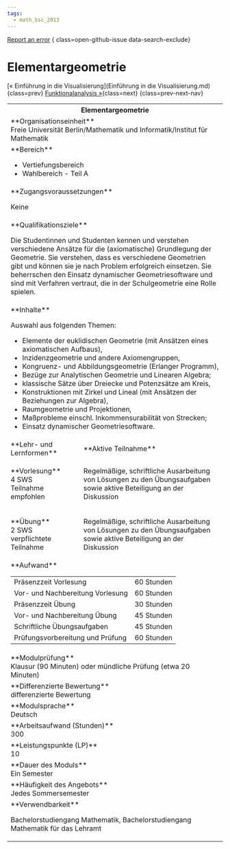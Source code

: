 ```yaml
---
tags:
  - math_bsc_2013
---
```

[Report an error](https://github.com/SGSSGene/FUB-SUP/issues/new?title=Error%20in%20%22Elementargeometrie%22&body=There%20seems%20to%20be%20an%20error%20in%20module%20%22Elementargeometrie%22%2E%0A%0A%3CDescribe%20here%20a%20slightly%20more%20detailed%20description%20of%20what%20is%20wrong%3E&labels=bug)
{ class=open-github-issue data-search-exclude}

# Elementargeometrie

[« Einführung in die Visualisierung](Einführung in die Visualisierung.md){class=prev}
[Funktionalanalysis »](Funktionalanalysis.md){class=next}
{class=prev-next-nav}

<table markdown id="moduledesc">
<tr markdown class="moduledesc_head"><th colspan="2">Elementargeometrie </th></tr>
<tr markdown><td colspan="2">**Organisationseinheit**   <br>Freie Universität Berlin/Mathematik und Informatik/Institut für Mathematik</td></tr>

<tr markdown><td colspan="2">**Bereich**<br>


- Vertiefungsbereich
- Wahlbereich - Teil A

</td></tr>

<tr markdown><td colspan="2">**Zugangsvoraussetzungen** <br>

Keine


</td></tr>
<tr markdown><td colspan="2">**Qualifikationsziele**    <br>

Die Studentinnen und Studenten kennen und verstehen verschiedene Ansätze für
die (axiomatische) Grundlegung der Geometrie. Sie verstehen, dass es
verschiedene Geometrien gibt und können sie je nach Problem erfolgreich
einsetzen. Sie beherrschen den Einsatz dynamischer Geometriesoftware und
sind mit Verfahren vertraut, die in der Schulgeometrie eine Rolle spielen.


</td></tr>
<tr markdown><td colspan="2">**Inhalte**                <br>

Auswahl aus folgenden Themen:

- Elemente der euklidischen Geometrie (mit Ansätzen eines axiomatischen
  Aufbaus),
- Inzidenzgeometrie und andere Axiomengruppen,
- Kongruenz- und Abbildungsgeometrie (Erlanger Programm),
- Bezüge zur Analytischen Geometrie und Linearen Algebra;
- klassische Sätze über Dreiecke und Potenzsätze am Kreis,
- Konstruktionen mit Zirkel und Lineal (mit Ansätzen der Beziehungen zur
  Algebra),
- Raumgeometrie und Projektionen,
- Maßprobleme einschl. Inkommensurabilität von Strecken;
- Einsatz dynamischer Geometriesoftware.


</td></tr>

<tr markdown><td>**Lehr- und Lernformen**</td><td>**Aktive Teilnahme**</td></tr>
<tr markdown><td> **Vorlesung** <br>4 SWS <br> Teilnahme empfohlen</td><td>

Regelmäßige, schriftliche Ausarbeitung von Lösungen zu den Übungsaufgaben sowie aktive Beteiligung an der Diskussion
</td></tr>
<tr markdown><td> **Übung** <br>2 SWS <br> verpflichtete Teilnahme</td><td>

Regelmäßige, schriftliche Ausarbeitung von Lösungen zu den Übungsaufgaben sowie aktive Beteiligung an der Diskussion
</td></tr>
<tr markdown><td colspan="2">**Aufwand**                <br>
<table class="aufwand_table">
<tr><td>Präsenzzeit Vorlesung</td><td>60 Stunden</td></tr>
<tr><td>Vor- und Nachbereitung Vorlesung</td><td>60 Stunden</td></tr>
<tr><td>Präsenzzeit Übung</td><td>30 Stunden</td></tr>
<tr><td>Vor- und Nachbereitung Übung</td><td>45 Stunden</td></tr>
<tr><td>Schriftliche Übungsaufgaben</td><td>45 Stunden</td></tr>
<tr><td>Prüfungsvorbereitung und Prüfung</td><td>60 Stunden</td></tr>
</table>

</td></tr>
<tr markdown><td colspan="2">**Modulprüfung**             <br>Klausur (90 Minuten) oder mündliche Prüfung (etwa 20 Minuten)


</td></tr>
<tr markdown><td colspan="2">**Differenzierte Bewertung** <br>differenzierte Bewertung

</td></tr>
<tr markdown><td colspan="2">**Modulsprache**             <br>Deutsch</td></tr>
<tr markdown><td colspan="2">**Arbeitsaufwand (Stunden)** <br>300</td></tr>
<tr markdown><td colspan="2">**Leistungspunkte (LP)**     <br>10</td></tr>
<tr markdown><td colspan="2">**Dauer des Moduls**         <br>Ein Semester</td></tr>
<tr markdown><td colspan="2">**Häufigkeit des Angebots**  <br>Jedes Sommersemester</td></tr>
<tr markdown><td colspan="2">**Verwendbarkeit**           <br>

Bachelorstudiengang Mathematik, Bachelorstudiengang Mathematik für das
Lehramt


</td></tr>

</table>
